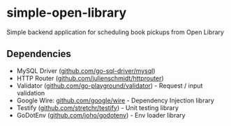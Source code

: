 # simple-open-library
Simple backend application for scheduling book pickups from Open Library

## Dependencies
* MySQL Driver ([github.com/go-sql-driver/mysql](https://github.com/go-sql-driver/mysql))
* HTTP Router ([github.com/julienschmidt/httprouter](https://github.com/julienschmidt/httprouter))
* Validator ([github.com/go-playground/validator](https://github.com/go-playground/validator)) - Request / input validation
* Google Wire: [github.com/google/wire](https://github.com/google/wire) - Dependency Injection library
* Testify ([github.com/stretchr/testify](https://github.com/stretchr/testify)) - Unit testing library
* GoDotEnv ([github.com/joho/godotenv](https://github.com/joho/godotenv)) - Env loader library